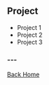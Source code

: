 ## Project

- Project 1
- Project 2
- Project 3

### ---
[Back Home](http://wangresearchgroup.github.io/)
